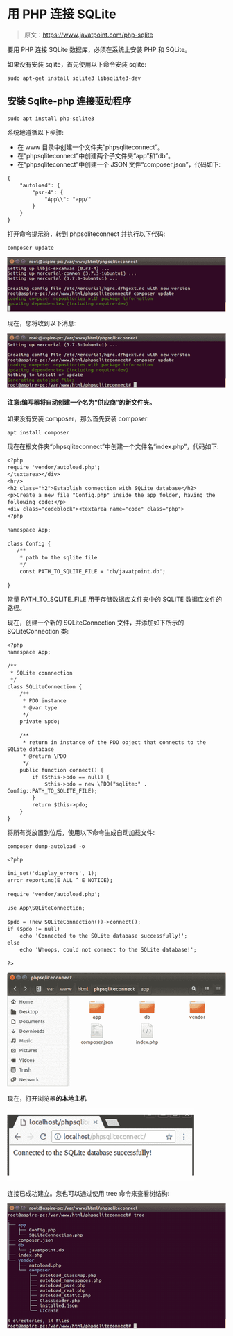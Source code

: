 # 用 PHP 连接 SQLite

> 原文：<https://www.javatpoint.com/php-sqlite>

要用 PHP 连接 SQLite 数据库，必须在系统上安装 PHP 和 SQLite。

如果没有安装 sqlite，首先使用以下命令安装 sqlite:

```
sudo apt-get install sqlite3 libsqlite3-dev

```

## 安装 Sqlite-php 连接驱动程序

```
sudo apt install php-sqlite3 

```

系统地遵循以下步骤:

*   在 www 目录中创建一个文件夹“phpsqliteconnect”。
*   在“phpsqliteconnect”中创建两个子文件夹“app”和“db”。
*   在“phpsqliteconnect”中创建一个 JSON 文件“composer.json”，代码如下:

```
{
    "autoload": {
        "psr-4": {
            "App\\": "app/"
        }
    }
}

```

打开命令提示符，转到 phpsqliteconnect 并执行以下代码:

```
composer update

```

![SQLite Connect sqlite with php 1](img/0bf9a36ab57daf7c82edef0871ad359c.png)

现在，您将收到以下消息:

![SQLite Connect sqlite with php 2](img/27235708c97a8e398bfd810541342e45.png)

#### 注意:编写器将自动创建一个名为“供应商”的新文件夹。

如果没有安装 composer，那么首先安装 composer

```
apt install composer

```

现在在根文件夹“phpsqliteconnect”中创建一个文件名“index.php”，代码如下:

```
<?php
require 'vendor/autoload.php';
</textarea></div>
<hr/>
<h2 class="h2">Establish connection with SQLite database</h2>
<p>Create a new file "Config.php" inside the app folder, having the following code:</p>
<div class="codeblock"><textarea name="code" class="php">
<?php

namespace App;

class Config {
   /**
    * path to the sqlite file
    */
    const PATH_TO_SQLITE_FILE = 'db/javatpoint.db';

}

```

常量 PATH_TO_SQLITE_FILE 用于存储数据库文件夹中的 SQLITE 数据库文件的路径。

现在，创建一个新的 SQLiteConnection 文件，并添加如下所示的 SQLiteConnection 类:

```
<?php
namespace App;

/**
 * SQLite connnection
 */
class SQLiteConnection {
    /**
     * PDO instance
     * @var type 
     */
    private $pdo;

    /**
     * return in instance of the PDO object that connects to the SQLite database
     * @return \PDO
     */
    public function connect() {
        if ($this->pdo == null) {
            $this->pdo = new \PDO("sqlite:" . Config::PATH_TO_SQLITE_FILE);
        }
        return $this->pdo;
    }
}

```

将所有类放置到位后，使用以下命令生成自动加载文件:

```
composer dump-autoload -o

```

```
<?php

ini_set('display_errors', 1);
error_reporting(E_ALL ^ E_NOTICE);

require 'vendor/autoload.php';

use App\SQLiteConnection;

$pdo = (new SQLiteConnection())->connect();
if ($pdo != null)
    echo 'Connected to the SQLite database successfully!';
else
    echo 'Whoops, could not connect to the SQLite database!';

?>

```

![SQLite Connect sqlite with php 3](img/05e3b6ad0086ac0c292f4e6e4d197880.png)

现在，打开浏览器**的本地主机**

![SQLite Connect sqlite with php 4](img/a6ac28ca197c766b59f6e2742d270f2d.png)

连接已成功建立。您也可以通过使用 tree 命令来查看树结构:

![SQLite Connect sqlite with php 5](img/7960dbf4a85d6dbb5b55bcb26ae4028e.png)